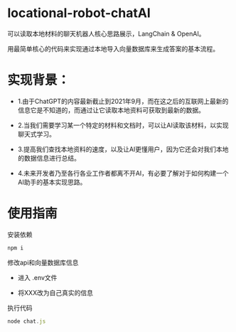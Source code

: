 # locational-robot-chatAI
可以读取本地材料的聊天机器人核心思路展示，LangChain & OpenAI。

用最简单核心的代码来实现通过本地导入向量数据库来生成答案的基本流程。

# 实现背景：
* 1.由于ChatGPT的内容最新截止到2021年9月，而在这之后的互联网上最新的信息它是不知道的，而通过让它读取本地资料可获取到最新的数据。

* 2.当我们需要学习某一个特定的材料和文档时，可以让AI读取该材料，以实现聊天式学习。

* 3.提高我们查找本地资料的速度，以及让AI更懂用户，因为它还会对我们本地的数据信息进行总结。

* 4.未来开发者乃至各行各业工作者都离不开AI，有必要了解对于如何构建一个AI助手的基本实现思路。

# 使用指南

安装依赖
```js
npm i
```

修改api和向量数据库信息

* 进入 .env文件

* 将XXX改为自己真实的信息

执行代码
```js
node chat.js
```
